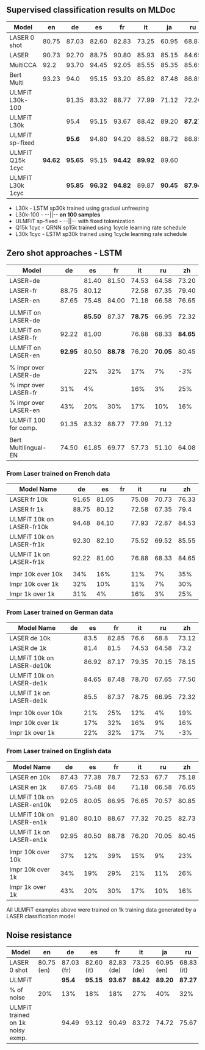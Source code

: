 
## Supervised classification results on MLDoc
| Model          |   en      |   de      |   es      |   fr      |   it      |   ja      |   ru      |   zh       |
|----------------|-----------|-----------|-----------|-----------|-----------|-----------|-----------|------------|
|LASER 0 shot    |   80.75   |   87.03   |   82.60   |   82.83   |   73.25   |   60.95   |   68.83   |  72.90     |
|LASER           |   90.73   |   92.70   |   88.75   |   90.80   |   85.93   |   85.15   |   84.65   |  88.98     |
|MultiCCA        |   92.2    |   93.70   |   94.45   |   92.05   |   85.55   |   85.35   |   85.65   |  87.30     |
|Bert Multi      |   93.23   |   94.0    |   95.15   |   93.20   |   85.82   |   87.48   |  86.85    |  90.72     |
|ULMFiT L30k-100 |           |   91.35   |   83.32   |   88.77   |   77.99   |   71.12   |   72.20   |            |
|ULMFiT L30k     |           |   95.4    |   95.15   |   93.67   |   88.42   |   89.20   | **87.27** |  90.20     |
|ULMFiT sp-fixed |           |  **95.6** |   94.80   |   94.20   |   88.52   |   88.72   |   86.85   |  90.47     |
|ULMFIT Q15k 1cyc| **94.62** | **95.65** |   95.15   | **94.42** | **89.92** |   89.60   |           |  90.78/89.82  |
|ULMFIT L30k 1cyc|           | **95.85** | **96.32** | **94.82** |   89.87   | **90.45** | **87.94** | **92.02/91.64**  |
- L30k  -  LSTM sp30k trained using gradual unfreezing
- L30k-100 -  --||-- **on 100 samples**
- ULMFiT sp-fixed - --||-- with fixed tokenization 
- Q15k 1cyc - QRNN sp15k trained using 1cycle learning rate schedule
- L30k 1cyc - LSTM sp30k trained using 1cycle learning rate schedule 

## Zero shot approaches - LSTM

| Model                |    de      |    es      |   fr      |   it      |   ru      |   zh      |
|----------------------|------------|------------|-----------|-----------|-----------|-----------|
| LASER-de             |            |    81.40   |   81.50   |   74.53   |   64.58   |   73.20   |
| LASER-fr             |    88.75   |    80.12   |           |   72.58   |   67.35   |   79.40   |
| LASER-en             |    87.65   |    75.48   |   84.00   |   71.18   |   66.58   |   76.65   |
|                      |            |            |           |           |           |           |
| ULMFiT on LASER-de   |            |  **85.50** |   87.37   | **78.75** |   66.95   |   72.32   |
| ULMFiT on LASER-fr   |    92.22   |    81.00   |           |   76.88   |   68.33   | **84.65** |
| ULMFiT on LASER-en   |  **92.95** |    80.50   | **88.78** |   76.20   | **70.05** |   80.45   |
|                      |            |            |           |           |           |           |
| % impr over LASER-de |            |    22%     |   32%     |   17%     |   7%      |  *-3%*    |
| % impr over LASER-fr |    31%     |    4%      |           |   16%     |   3%      |   25%     |
| % impr over LASER-en |    43%     |    20%     |   30%     |   17%     |   10%     |   16%     |
| ULMFiT 100 for comp. |    91.35   |    83.32   |   88.77   |   77.99   |   71.12   |           |
|                      |            |            |           |           |           |           |
| Bert Multilingual-EN |    74.50   |   61.85    |   69.77   |   57.73   |   51.10   |  64.08    |


### From Laser trained on French data
| Model Name                | de    | es    | fr | it    | ru    | zh    |
|---------------------------|-------|-------|----|-------|-------|-------|
| LASER fr 10k              | 91.65 | 81.05 |    | 75.08 | 70.73 | 76.33 |
| LASER fr 1k               | 88.75 | 80.12 |    | 72.58 | 67.35 | 79.4  |
| ULMFiT 10k on LASER-fr10k | 94.48 | 84.10 |    | 77.93 | 72.87 | 84.53 |
| ULMFiT 10k on LASER-fr1k  | 92.30 | 82.10 |    | 75.52 | 69.52 | 85.55 |
| ULMFiT 1k on LASER-fr1k   | 92.22 | 81.00 |    | 76.88 | 68.33 | 84.65 |
|                           |       |       |    |       |       |       |
| Impr 10k over 10k         | 34%   | 16%   |    | 11%   | 7%    | 35%   |
| Impr 10k over 1k          | 32%   | 10%   |    | 11%   | 7%    | 30%   |
| Impr 1k over 1k           | 31%   | 4%    |    | 16%   | 3%    | 25%   |

### From Laser trained on German data
| Model Name                | de | es    | fr    | it    | ru    | zh    |
|---------------------------|----|-------|-------|-------|-------|-------|
| LASER de 10k              |    | 83.5  | 82.85 | 76.6  | 68.8  | 73.12 |
| LASER de 1k               |    | 81.4  | 81.5  | 74.53 | 64.58 | 73.2  |
| ULMFiT 10k on LASER-de10k |    | 86.92 | 87.17 | 79.35 | 70.15 | 78.15 |
| ULMFiT 10k on LASER-de1k  |    | 84.65 | 87.48 | 78.70 | 67.65 | 77.50 |
| ULMFiT 1k on LASER-de1k   |    | 85.5  | 87.37 | 78.75 | 66.95 | 72.32 |
|                           |    |       |       |       |       |       |
| Impr 10k over 10k         |    | 21%   | 25%   | 12%   | 4%    | 19%   |
| Impr 10k over 1k          |    | 17%   | 32%   | 16%   | 9%    | 16%   |
| Impr 1k over 1k           |    | 22%   | 32%   | 17%   | 7%    | -3%   |

### From Laser trained on English data 
| Model Name                | de    | es    | fr    | it    | ru    | zh    |
|---------------------------|-------|-------|-------|-------|-------|-------|
| LASER en 10k              | 87.43 | 77.38 | 78.7  | 72.53 | 67.7  | 75.18 |
| LASER en 1k               | 87.65 | 75.48 | 84    | 71.18 | 66.58 | 76.65 |
| ULMFiT 10k on LASER-en10k | 92.05 | 80.05 | 86.95 | 76.65 | 70.57 | 80.85 |
| ULMFiT 10k on LASER-en1k  | 91.80 | 80.10 | 88.67 | 77.32 | 70.25 | 82.73 |
| ULMFiT 1k on LASER-en1k   | 92.95 | 80.50 | 88.78 | 76.20 | 70.05 | 80.45 |
|                           |       |       |       |       |       |       |
| Impr 10k over 10k         | 37%   | 12%   | 39%   | 15%   | 9%    | 23%   |
| Impr 10k over 1k          | 34%   | 19%   | 29%   | 21%   | 11%   | 26%   |
| Impr 1k over 1k           | 43%   | 20%   | 30%   | 17%   | 10%   | 16%   |


All ULMFiT examples above were trained on 1k training data generated by a LASER classification model 

## Noise resistance

| Model                           |   en       |   de      |   es      |   fr      |   it      |   ja      |   ru      |   zh       |
|---------------------------------|------------|-----------|-----------|-----------|-----------|-----------|-----------|------------|
|LASER 0 shot                     | 80.75 (en) | 87.03 (fr)| 82.60 (it)| 82.83 (de)| 73.25 (de)| 60.95 (en)| 68.83 (it)| 72.90 (de) |
|ULMFiT                           |            |  **95.4** | **95.15** | **93.67** | **88.42** | **89.20** | **87.27** |            | 
| % of noise                      | 20%        |   13%     |  18%      | 18%       | 27%       | 40%       | 32%       | 28%        | 
|ULMFiT trained on 1k noisy exmp. |            |   94.49   |  93.12    | 90.49     | 83.72     | 74.72     | 75.67     | |

